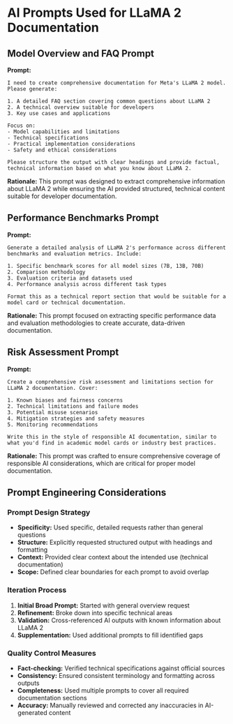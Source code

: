 # AI Prompts Used for LLaMA 2 Documentation

## Model Overview and FAQ Prompt

**Prompt:**
```
I need to create comprehensive documentation for Meta's LLaMA 2 model. Please generate:

1. A detailed FAQ section covering common questions about LLaMA 2
2. A technical overview suitable for developers
3. Key use cases and applications

Focus on:
- Model capabilities and limitations
- Technical specifications
- Practical implementation considerations
- Safety and ethical considerations

Please structure the output with clear headings and provide factual, technical information based on what you know about LLaMA 2.
```

**Rationale:** This prompt was designed to extract comprehensive information about LLaMA 2 while ensuring the AI provided structured, technical content suitable for developer documentation.

## Performance Benchmarks Prompt

**Prompt:**
```
Generate a detailed analysis of LLaMA 2's performance across different benchmarks and evaluation metrics. Include:

1. Specific benchmark scores for all model sizes (7B, 13B, 70B)
2. Comparison methodology
3. Evaluation criteria and datasets used
4. Performance analysis across different task types

Format this as a technical report section that would be suitable for a model card or technical documentation.
```

**Rationale:** This prompt focused on extracting specific performance data and evaluation methodologies to create accurate, data-driven documentation.

## Risk Assessment Prompt

**Prompt:**
```
Create a comprehensive risk assessment and limitations section for LLaMA 2 documentation. Cover:

1. Known biases and fairness concerns
2. Technical limitations and failure modes
3. Potential misuse scenarios
4. Mitigation strategies and safety measures
5. Monitoring recommendations

Write this in the style of responsible AI documentation, similar to what you'd find in academic model cards or industry best practices.
```

**Rationale:** This prompt was crafted to ensure comprehensive coverage of responsible AI considerations, which are critical for proper model documentation.

## Prompt Engineering Considerations

### Prompt Design Strategy
- **Specificity:** Used specific, detailed requests rather than general questions
- **Structure:** Explicitly requested structured output with headings and formatting
- **Context:** Provided clear context about the intended use (technical documentation)
- **Scope:** Defined clear boundaries for each prompt to avoid overlap

### Iteration Process
1. **Initial Broad Prompt:** Started with general overview request
2. **Refinement:** Broke down into specific technical areas
3. **Validation:** Cross-referenced AI outputs with known information about LLaMA 2
4. **Supplementation:** Used additional prompts to fill identified gaps

### Quality Control Measures
- **Fact-checking:** Verified technical specifications against official sources
- **Consistency:** Ensured consistent terminology and formatting across outputs
- **Completeness:** Used multiple prompts to cover all required documentation sections
- **Accuracy:** Manually reviewed and corrected any inaccuracies in AI-generated content
